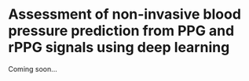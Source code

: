 # Assessment of non-invasive blood pressure prediction from PPG and rPPG signals using deep learning

Coming soon...
